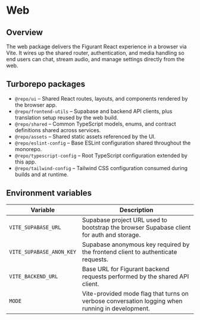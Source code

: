 # Web

## Overview
The web package delivers the Figurant React experience in a browser via Vite. It wires up the shared router, authentication, and media handling so end users can chat, stream audio, and manage settings directly from the web.

## Turborepo packages
- `@repo/ui` &ndash; Shared React routes, layouts, and components rendered by the browser app.
- `@repo/frontend-utils` &ndash; Supabase and backend API clients, plus translation setup reused by the web build.
- `@repo/shared` &ndash; Common TypeScript models, enums, and contract definitions shared across services.
- `@repo/assets` &ndash; Shared static assets referenced by the UI.
- `@repo/eslint-config` &ndash; Base ESLint configuration shared throughout the monorepo.
- `@repo/typescript-config` &ndash; Root TypeScript configuration extended by this app.
- `@repo/tailwind-config` &ndash; Tailwind CSS configuration consumed during builds and at runtime.

## Environment variables
| Variable | Description |
| --- | --- |
| `VITE_SUPABASE_URL` | Supabase project URL used to bootstrap the browser Supabase client for auth and storage. |
| `VITE_SUPABASE_ANON_KEY` | Supabase anonymous key required by the frontend client to authenticate requests. |
| `VITE_BACKEND_URL` | Base URL for Figurant backend requests performed by the shared API client. |
| `MODE` | Vite-provided mode flag that turns on verbose conversation logging when running in development. |
